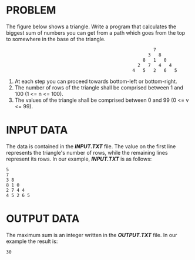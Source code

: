 # PROBLEM

The figure below shows a triangle. Write a program that calculates the biggest sum of numbers you can get from a path which goes from the top to somewhere in the base of the triangle.


                                                            7
                                                          3   8
                                                        8   1   0
                                                      2   7   4   4
                                                    4   5   2   6   5


1) At each step you can proceed towards bottom-left or bottom-right.
2) The number of rows of the triangle shall be comprised between 1 and 100 (1 <= n <= 100).
3) The values of the triangle shall be comprised between 0 and 99 (0 <= v <= 99).

# INPUT DATA

The data is contained in the ***INPUT.TXT*** file. The value on the first line represents the triangle's number of rows, while the remaining lines represent its rows. In our example, ***INPUT.TXT*** is as follows: 

```
5
7
3 8
8 1 0
2 7 4 4
4 5 2 6 5
```
# OUTPUT DATA

The maximum sum is an integer written in the ***OUTPUT.TXT*** file. In our example the result is: 

```
30
```
